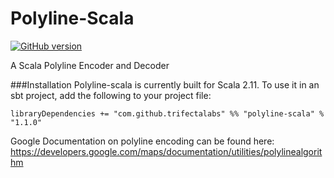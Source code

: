 # Polyline-Scala

[![GitHub version](https://badge.fury.io/gh/trifectalabs%2Fpolyline-scala.svg)](https://badge.fury.io/gh/trifectalabs%2Fpolyline-scala)

A Scala Polyline Encoder and Decoder

###Installation
Polyline-scala is currently built for Scala 2.11. To use it in an sbt project, add the following to your project file:

    libraryDependencies += "com.github.trifectalabs" %% "polyline-scala" % "1.1.0"

Google Documentation on polyline encoding can be found here: https://developers.google.com/maps/documentation/utilities/polylinealgorithm
